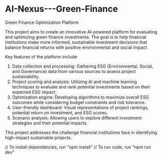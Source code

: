 # AI-Nexus---Green-Finance
Green Finance Optimization Platform

This project aims to create an innovative AI-powered platform for evaluating and optimizing green finance investments. The goal is to help financial institutions make more informed, sustainable investment decisions that balance financial returns with positive environmental and social impact.

Key features of the platform include:

  1. Data collection and processing: Gathering ESG (Environmental, Social, and Governance) data from various sources to assess project sustainability.
  2. Project scoring and analysis: Utilizing AI and machine learning techniques to evaluate and rank potential investments based on their expected ESG impact.
  3. Optimization engine: Developing algorithms to maximize overall ESG outcomes while considering budget constraints and risk tolerance.
  4. User-friendly dashboard: Visual representations of project rankings, potential return on investment, and ESG scores.
  5. Scenario analysis: Allowing users to explore different investment strategies and their potential impacts.

This project addresses the challenge financial institutions face in identifying high-impact sustainable projects.

// To install dependencies, run "npm install"
// To run code, run "npm run dev"

